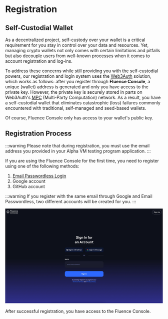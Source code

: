 # Registration

## Self-Custodial Wallet

As a decentralized project, self-custody over your wallet is a critical requirement for you stay in control over your data and resources. Yet, managing crypto wallets not only comes with certain limitations and pitfalls but also decouple users from well-known processes when it comes to account registration and log-ins.

To address these concerns while still providing you with the self-custodial powers, our registration and login system uses the [Web3Auth](https://web3auth.io/docs/how-web3auth-works) solution, which works as follows: after you register through **Fluence Console**, a unique (wallet) address is generated and only you have access to the private key. However, the private key is securely stored in parts on Web3Auth's [MPC](https://web3auth.io/docs/features/mpc) (Multi-Party Computation) network.  As a result, you have a self-custodial wallet that eliminates catastrophic (loss) failures commonly encountered with traditional, self-managed and seed-based wallets.

Of course, Fluence Console only has access to your wallet's public key.

## Registration Process

:::warning
Please note that during registration, you must use the email address you provided in your Alpha VM testing program application.
:::

If you are using the Fluence Console for the first time, you need to register using one of the following methods:
1. [Email Passwordless Login](https://web3auth.io/docs/auth-provider-setup/social-providers/email-passwordless#helper-sdks-menu)
2. Google account
3. GitHub account

:::warning
If you register with the same email through Google and Email Passwordless, two different accounts will be created for you.
:::

![registration page](./assets/registration.webp)

After successful registration, you have access to the Fluence Console.
